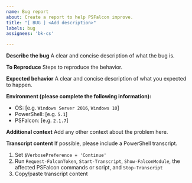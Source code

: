 ```yaml
---
name: Bug report
about: Create a report to help PSFalcon improve.
title: "[ BUG ] <Add description>"
labels: bug
assignees: 'bk-cs'

---
```


**Describe the bug**
A clear and concise description of what the bug is.

**To Reproduce**
Steps to reproduce the behavior.

**Expected behavior**
A clear and concise description of what you expected to happen.

**Environment (please complete the following information):**
 - OS: [e.g. `Windows Server 2016`, `Windows 10`]
 - PowerShell: [e.g. `5.1`]
 - PSFalcon: [e.g. `2.1.7`]

**Additional context**
Add any other context about the problem here.
 
**Transcript content**
If possible, please include a PowerShell transcript.
 
1. Set `$VerbosePreference = 'Continue'`
2. Run `Request-FalconToken`, `Start-Transcript`, `Show-FalconModule`, the affected PSFalcon commands or script, and `Stop-Transcript`
3. Copy/paste transcript content
